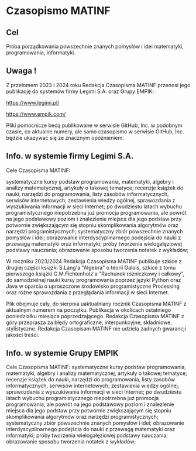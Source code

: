 # Czasopismo MATINF

## Cel

Próba porządkowania powszechnie znanych pomysłów i idei matematyki, programowania, informatyki.


## Uwaga !
Z przełomem 2023 i 2024 roku Redakcja Czasopisma MATINF przenosi jego publikację do systemów firmy Legimi S.A. oraz Grupy EMPIK:

https://www.legimi.pl/

https://www.empik.com/

Pliki pomocnicze bedą publikowane w serwisie GitHub, Inc. w podobnym czasie, co aktualne numery, ale samo czasopismo w serwisie GitHub, Inc. będzie ukazywać się ze znacznym opóźnieniem.


## Info. w systemie firmy Legimi S.A.

Cele Czasopisma MATINF:

systematyczne kursy podstaw programowania, matematyki, algebry i analizy matematycznej, artykuły o takowej tematyce; recenzje książek do nauki, narzędzi do programowania, listy zasobów informatycznych, serwisów internetowych; zestawienia wiedzy ogólnej, sprawozdania z wyszukiwania informacji w sieci Internet; po dwudziestu latach wybuchu programistycznego niepotrzebna już promocja programowania, ale powrót na jego podstawowy poziom i znalezienie miejsca dla jego podstaw przy potwornie zwiększającym się stopniu skomplikowania algorytmów oraz narzędzi programistycznych; systematyczny zbiór powszechnie znanych pomysłów i idei; obrazowanie interdyscyplinarnego podejścia do nauki z przewagą matematyki oraz informatyki; próby tworzenia wielogałęziowej podstawy nauczania; obrazowanie sposobu tworzenia notatek z wykładów;

W roczniku 2023/2024 Redakcja Czasopisma MATINF publikuje szkice z drugiej części książki S.Lang'a "Algebra" o teorii Galois, szkice z tomu pierwszego książki G.M.Fichtenholz'a "Rachunek różniczkowy i całkowy", do samodzielnej nauki kursy programowania poprzez języki Python oraz Java w oparciu o uproszczone środowisko programistyczne Processing oraz różne sprawozdania z przeglądania informacji w sieci Internet.

Plik obejmuje cały, do sierpnia uaktualniany rocznik Czasopisma MATINF z aktualnym numerem na początku. Publikacja w okolicach ostatniego poniedziałku miesiąca poprzedzającego. Redakcja Czasopisma MATINF z góry przeprasza za błędy ortograficzne, interpunkcyjne, składniowe, stylistyczne. Redakcja Czasopisam MATINF nie udziela żadnych gwarancji jakości treści.


## Info. w systemie Grupy EMPIK

Cele Czasopisma MATINF: systematyczne kursy podstaw programowania, matematyki, algebry i analizy matematycznej, artykuły o takowej tematyce; recenzje książek do nauki, narzędzi do programowania, listy zasobów informatycznych, serwisów internetowych; zestawienia wiedzy ogólnej, sprawozdania z wyszukiwania informacji w sieci Internet; po dwudziestu latach wybuchu programistycznego niepotrzebna już promocja programowania, ale powrót na jego podstawowy poziom i znalezienie miejsca dla jego podstaw przy potwornie zwiększającym się stopniu skomplikowania algorytmów oraz narzędzi programistycznych; systematyczny zbiór powszechnie znanych pomysłów i idei; obrazowanie interdyscyplinarnego podejścia do nauki z przewagą matematyki oraz informatyki; próby tworzenia wielogałęziowej podstawy nauczania; obrazowanie sposobu tworzenia notatek z wykładów;

